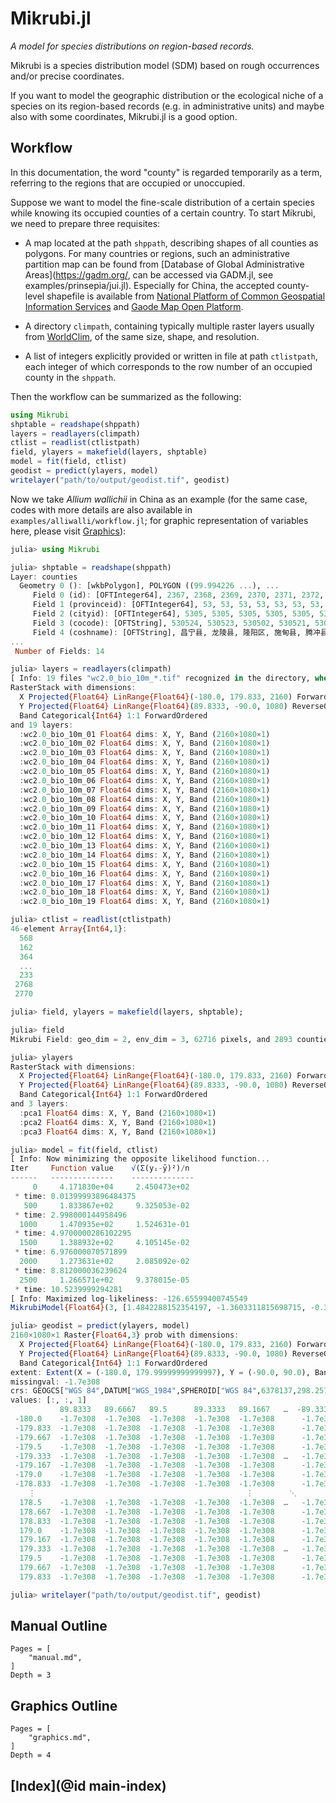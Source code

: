 # Mikrubi.jl

*A model for species distributions on region-based records.*

Mikrubi is a species distribution model (SDM) based on rough occurrences and/or precise coordinates. 

If you want to model the geographic distribution or the ecological niche of a species on its region-based records (e.g. in administrative units) and maybe also with some coordinates, Mikrubi.jl is a good option.

## Workflow

In this documentation, the word "county" is regarded temporarily as a term, referring to the regions that are occupied or unoccupied. 

Suppose we want to model the fine-scale distribution of a certain species while knowing its occupied counties of a certain country. To start Mikrubi, we need to prepare three requisites:

- A map located at the path `shppath`, describing shapes of all counties as polygons. For many countries or regions, such an administrative partition map can be found from [Database of Global Administrative Areas](https://gadm.org/, can be accessed via GADM.jl, see examples/prinsepia/jui.jl). Especially for China, the accepted county-level shapefile is available from [National Platform of Common Geospatial Information Services](https://www.tianditu.gov.cn/) and [Gaode Map Open Platform](https://lbs.amap.com/).

- A directory `climpath`, containing typically multiple raster layers usually from [WorldClim](https://worldclim.org/data/index.html), of the same size, shape, and resolution.  

- A list of integers explicitly provided or written in file at path `ctlistpath`, each integer of which corresponds to the row number of an occupied county in the `shppath`. 

Then the workflow can be summarized as the following:

```julia
using Mikrubi
shptable = readshape(shppath)
layers = readlayers(climpath)
ctlist = readlist(ctlistpath)
field, ylayers = makefield(layers, shptable)
model = fit(field, ctlist)
geodist = predict(ylayers, model)
writelayer("path/to/output/geodist.tif", geodist)
```

Now we take *Allium wallichii* in China as an example (for the same case, codes with more details are also available in `examples/alliwalli/workflow.jl`; for graphic representation of variables here, please visit [Graphics](@ref)):

```julia
julia> using Mikrubi

julia> shptable = readshape(shppath)
Layer: counties
  Geometry 0 (): [wkbPolygon], POLYGON ((99.994226 ...), ...
     Field 0 (id): [OFTInteger64], 2367, 2368, 2369, 2370, 2371, 2372, 2373, ...
     Field 1 (provinceid): [OFTInteger64], 53, 53, 53, 53, 53, 53, 53, 53, ...
     Field 2 (cityid): [OFTInteger64], 5305, 5305, 5305, 5305, 5305, 5323, ...
     Field 3 (cocode): [OFTString], 530524, 530523, 530502, 530521, 530522, ...
     Field 4 (coshname): [OFTString], 昌宁县, 龙陵县, 隆阳区, 施甸县, 腾冲县, 楚雄市, 大姚县, ...
...
 Number of Fields: 14

julia> layers = readlayers(climpath)
[ Info: 19 files "wc2.0_bio_10m_*.tif" recognized in the directory, where * = 01, 02, 03, 04, 05, 06, 07, 08, 09, 10, 11, 12, 13, 14, 15, 16, 17, 18, 19.
RasterStack with dimensions:
  X Projected{Float64} LinRange{Float64}(-180.0, 179.833, 2160) ForwardOrdered Regular Intervals crs: WellKnownText,
  Y Projected{Float64} LinRange{Float64}(89.8333, -90.0, 1080) ReverseOrdered Regular Intervals crs: WellKnownText,
  Band Categorical{Int64} 1:1 ForwardOrdered
and 19 layers:
  :wc2.0_bio_10m_01 Float64 dims: X, Y, Band (2160×1080×1)
  :wc2.0_bio_10m_02 Float64 dims: X, Y, Band (2160×1080×1)
  :wc2.0_bio_10m_03 Float64 dims: X, Y, Band (2160×1080×1)
  :wc2.0_bio_10m_04 Float64 dims: X, Y, Band (2160×1080×1)
  :wc2.0_bio_10m_05 Float64 dims: X, Y, Band (2160×1080×1)
  :wc2.0_bio_10m_06 Float64 dims: X, Y, Band (2160×1080×1)
  :wc2.0_bio_10m_07 Float64 dims: X, Y, Band (2160×1080×1)
  :wc2.0_bio_10m_08 Float64 dims: X, Y, Band (2160×1080×1)
  :wc2.0_bio_10m_09 Float64 dims: X, Y, Band (2160×1080×1)
  :wc2.0_bio_10m_10 Float64 dims: X, Y, Band (2160×1080×1)
  :wc2.0_bio_10m_11 Float64 dims: X, Y, Band (2160×1080×1)
  :wc2.0_bio_10m_12 Float64 dims: X, Y, Band (2160×1080×1)
  :wc2.0_bio_10m_13 Float64 dims: X, Y, Band (2160×1080×1)
  :wc2.0_bio_10m_14 Float64 dims: X, Y, Band (2160×1080×1)
  :wc2.0_bio_10m_15 Float64 dims: X, Y, Band (2160×1080×1)
  :wc2.0_bio_10m_16 Float64 dims: X, Y, Band (2160×1080×1)
  :wc2.0_bio_10m_17 Float64 dims: X, Y, Band (2160×1080×1)
  :wc2.0_bio_10m_18 Float64 dims: X, Y, Band (2160×1080×1)
  :wc2.0_bio_10m_19 Float64 dims: X, Y, Band (2160×1080×1)

julia> ctlist = readlist(ctlistpath)
46-element Array{Int64,1}:
  568
  162
  364
  ...
  233
 2768
 2770

julia> field, ylayers = makefield(layers, shptable);

julia> field
Mikrubi Field: geo_dim = 2, env_dim = 3, 62716 pixels, and 2893 counties

julia> ylayers
RasterStack with dimensions:
  X Projected{Float64} LinRange{Float64}(-180.0, 179.833, 2160) ForwardOrdered Regular Intervals crs: WellKnownText,
  Y Projected{Float64} LinRange{Float64}(89.8333, -90.0, 1080) ReverseOrdered Regular Intervals crs: WellKnownText,
  Band Categorical{Int64} 1:1 ForwardOrdered
and 3 layers:
  :pca1 Float64 dims: X, Y, Band (2160×1080×1)
  :pca2 Float64 dims: X, Y, Band (2160×1080×1)
  :pca3 Float64 dims: X, Y, Band (2160×1080×1)

julia> model = fit(field, ctlist)
[ Info: Now minimizing the opposite likelihood function...
Iter     Function value    √(Σ(yᵢ-ȳ)²)/n
------   --------------    --------------
     0     4.171830e+04     2.450473e+02
 * time: 0.01399993896484375
   500     1.833867e+02     9.325053e-02
 * time: 2.998000144958496
  1000     1.470935e+02     1.524631e-01
 * time: 4.9700000286102295
  1500     1.388932e+02     4.105145e-02
 * time: 6.976000070571899
  2000     1.273631e+02     2.085092e-02
 * time: 8.812000036239624
  2500     1.266571e+02     9.378015e-05
 * time: 10.5239999294281
[ Info: Maximized log-likeliness: -126.65599400745549
MikrubiModel{Float64}(3, [1.4842288152354197, -1.3603311815698715, -0.38761691866210646, 1.1231074177981228, 1.2090116395112087, -0.1033479618173679, 14.747024521778938, -14.878922083170924, 11.97056752230023, 30.299436373642205])

julia> geodist = predict(ylayers, model)
2160×1080×1 Raster{Float64,3} prob with dimensions:
  X Projected{Float64} LinRange{Float64}(-180.0, 179.833, 2160) ForwardOrdered Regular Intervals crs: WellKnownText,
  Y Projected{Float64} LinRange{Float64}(89.8333, -90.0, 1080) ReverseOrdered Regular Intervals crs: WellKnownText,
  Band Categorical{Int64} 1:1 ForwardOrdered
extent: Extent(X = (-180.0, 179.99999999999997), Y = (-90.0, 90.0), Band = (1, 1))
missingval: -1.7e308
crs: GEOGCS["WGS 84",DATUM["WGS_1984",SPHEROID["WGS 84",6378137,298.257223563,AUTHORITY["EPSG","7030"]],AUTHORITY["EPSG","6326"]],PRIMEM["Greenwich",0,AUTHORITY["EPSG","8901"]],UNIT["degree",0.0174532925199433,AUTHORITY["EPSG","9122"]],AXIS["Latitude",NORTH],AXIS["Longitude",EAST],AUTHORITY["EPSG","4326"]]
values: [:, :, 1]
           89.8333   89.6667   89.5      89.3333   89.1667   …  -89.3333   -89.5      -89.6667   -89.8333   -90.0
 -180.0    -1.7e308  -1.7e308  -1.7e308  -1.7e308  -1.7e308      -1.7e308   -1.7e308   -1.7e308   -1.7e308   -1.7e308
 -179.833  -1.7e308  -1.7e308  -1.7e308  -1.7e308  -1.7e308      -1.7e308   -1.7e308   -1.7e308   -1.7e308   -1.7e308
 -179.667  -1.7e308  -1.7e308  -1.7e308  -1.7e308  -1.7e308      -1.7e308   -1.7e308   -1.7e308   -1.7e308   -1.7e308
 -179.5    -1.7e308  -1.7e308  -1.7e308  -1.7e308  -1.7e308      -1.7e308   -1.7e308   -1.7e308   -1.7e308   -1.7e308
 -179.333  -1.7e308  -1.7e308  -1.7e308  -1.7e308  -1.7e308  …   -1.7e308   -1.7e308   -1.7e308   -1.7e308   -1.7e308
 -179.167  -1.7e308  -1.7e308  -1.7e308  -1.7e308  -1.7e308      -1.7e308   -1.7e308   -1.7e308   -1.7e308   -1.7e308
 -179.0    -1.7e308  -1.7e308  -1.7e308  -1.7e308  -1.7e308      -1.7e308   -1.7e308   -1.7e308   -1.7e308   -1.7e308
 -178.833  -1.7e308  -1.7e308  -1.7e308  -1.7e308  -1.7e308      -1.7e308   -1.7e308   -1.7e308   -1.7e308   -1.7e308
    ⋮                                               ⋮        ⋱                                                ⋮
  178.5    -1.7e308  -1.7e308  -1.7e308  -1.7e308  -1.7e308  …   -1.7e308   -1.7e308   -1.7e308   -1.7e308   -1.7e308
  178.667  -1.7e308  -1.7e308  -1.7e308  -1.7e308  -1.7e308      -1.7e308   -1.7e308   -1.7e308   -1.7e308   -1.7e308
  178.833  -1.7e308  -1.7e308  -1.7e308  -1.7e308  -1.7e308      -1.7e308   -1.7e308   -1.7e308   -1.7e308   -1.7e308
  179.0    -1.7e308  -1.7e308  -1.7e308  -1.7e308  -1.7e308      -1.7e308   -1.7e308   -1.7e308   -1.7e308   -1.7e308
  179.167  -1.7e308  -1.7e308  -1.7e308  -1.7e308  -1.7e308      -1.7e308   -1.7e308   -1.7e308   -1.7e308   -1.7e308
  179.333  -1.7e308  -1.7e308  -1.7e308  -1.7e308  -1.7e308  …   -1.7e308   -1.7e308   -1.7e308   -1.7e308   -1.7e308
  179.5    -1.7e308  -1.7e308  -1.7e308  -1.7e308  -1.7e308      -1.7e308   -1.7e308   -1.7e308   -1.7e308   -1.7e308
  179.667  -1.7e308  -1.7e308  -1.7e308  -1.7e308  -1.7e308      -1.7e308   -1.7e308   -1.7e308   -1.7e308   -1.7e308
  179.833  -1.7e308  -1.7e308  -1.7e308  -1.7e308  -1.7e308      -1.7e308   -1.7e308   -1.7e308   -1.7e308   -1.7e308

julia> writelayer("path/to/output/geodist.tif", geodist)

```

## Manual Outline

```@contents
Pages = [
    "manual.md",
]
Depth = 3
```

## Graphics Outline

```@contents
Pages = [
    "graphics.md",
]
Depth = 4
```

## [Index](@id main-index)

```@index
```
